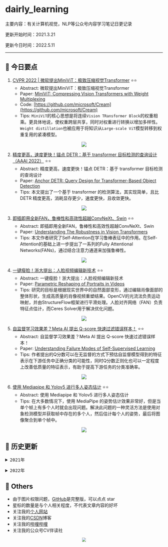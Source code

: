 # dairly_learning
主要内容：有关计算机视觉，NLP等公众号内容学习笔记日更记录

更新开始时间：2021.3.21

更新今日时间：2022.5.11

------



## :paperclip:  今日要点

1. [CVPR 2022 | 微软提出MiniViT：极致压缩视觉Transformer](https://mp.weixin.qq.com/s/QuO-AT6cs7o8tNvLsfuhOQ)         :star::star:
   - Abstract: 微软提出MiniViT：极致压缩视觉Transformer
   - Paper: [MiniViT: Compressing Vision Transformers with Weight Multiplexing](https://arxiv.org/abs/2204.07154)
   - Code: [https://github.com/microsoft/Cream](https://github.com/microsoft/Cream)
   - Tips: `MiniViT`的核心思想是将连续`Vision TRansformer Block`的权重相乘。更具体地说，使权重跨层共享，同时对权重进行转换以增加多样性。`Weight distillation`也被应用于将知识从`Large-scale ViT`模型转移到权重复用的紧凑模型。

<div align=center><img src="https://mmbiz.qpic.cn/mmbiz_png/5ooHoYt0tgnvf7jP2TsbstfBoMklUhroYb0uwlmkqoLFrVn0xUt3VokptCG3aicJYTf6ZcGyQiaCM3s8DRkibzKCA/640?wx_fmt=png&wxfrom=5&wx_lazy=1&wx_co=1" style='zoom:100%'>
</div>

2. [精度更高，速度更快！锚点 DETR：基于 transformer 目标检测的查询设计（AAAI 2022）](https://mp.weixin.qq.com/s/X1R4O5vY-niKUgfeTW27vg)       :star::star:
   - Abstract: 精度更高，速度更快！锚点 DETR：基于 transformer 目标检测的查询设计
   - Paper: [Anchor DETR: Query Design for Transformer-Based Object Detection](https://arxiv.org/abs/2109.07107)
   - Tips: 本文提出了一个基于 transformer 的检测算法，其实现简单，且比 DETR 精度更高，消耗显存更少，速度更快，且收敛更快。

<div align=center><img src="https://mmbiz.qpic.cn/sz_mmbiz_png/UQF4ptZHf9oStgwgPXL6nfmQYdvQaZ1ibg9fU5DcYlh559GQOxmY2EbmRsickyxud5EXicmPh33r8SahkBmvgA1AQ/640?wx_fmt=png&wxfrom=5&wx_lazy=1&wx_co=1" style='zoom:100%'>
</div>


3. [即插即用全新FAN，鲁棒性和高效性超越ConvNeXt、Swin](https://mp.weixin.qq.com/s/m58tTiLUlNEL8s_n2rNGWg)       :star::star:
   - Abstract: 即插即用全新FAN，鲁棒性和高效性超越ConvNeXt、Swin
   - Paper: [Understanding The Robustness in Vision Transformers](https://arxiv.org/abs/2204.12451)
   - Tips: 本文作者研究了Self-Attention在学习鲁棒表征中的作用。在Self-Attention的基础上进一步提出了一系列的Fully Attentional Networks(FANs)，通过结合注意力通道来加强鲁棒性。

<div align=center><img src="https://mmbiz.qpic.cn/mmbiz_gif/5ooHoYt0tgkEKcia59r8wyYeDZ2PxbwD1nusLMwy7aibWvUh7tKv4xD49MkCvtj8HxsTicob3PvZV1sdKTOj3yX6A/640?wx_fmt=gif&wxfrom=5&wx_lazy=1" style='zoom:100%'>
</div>


4. [一键瘦脸！浙大提出：人脸视频编辑新技术](https://mp.weixin.qq.com/s/c0uBnRA4fdo3A6pTTRZuWg)       :star::star:
   - Abstract: 一键瘦脸！浙大提出：人脸视频编辑新技术
   - Paper: [Parametric Reshaping of Portraits in Videos](https://arxiv.org/abs/2205.02538)
   - Tips: 研究的目标是根据现实世界中的自然面部变形，通过编辑肖像面部的整体形状，生成高质量的肖像视频重塑结果。OpenCV的光流法负责运动映射，并由StructureFlow框架进行平滑处理。人脸对齐网络（FAN）负责特征点估计，而Ceres Solver用于解决优化问题。

<div align=center><img src="https://mmbiz.qpic.cn/mmbiz_png/UicQ7HgWiaUb3pVdRpogx0MaaEmUL0TyooA8xzbDyIwX3oMfickhiaGc9xpHKlbFA3MKaQ5uqNbQc3Oe1icibpqQ8n2Q/640?wx_fmt=png&wxfrom=5&wx_lazy=1&wx_co=1" style='zoom:100%'>
</div>


5. [自监督学习效果差？Meta AI 提出 Q-score 快速过滤错误样本！](https://mp.weixin.qq.com/s/f4QRfLZEq-q1Z-MJv2kNaA)       :star::star:
   - Abstract: 自监督学习效果差？Meta AI 提出 Q-score 快速过滤错误样本！
   - Paper: [Understanding Failure Modes of Self-Supervised Learning](https://arxiv.org/pdf/2203.01881.pdf)
   - Tips: 作者提出的Q分数可以在无监督的方式下预估自监督模型得到的特征表示在下游任务中正确分类的可能性，同时Q分数正则化也可以一定程度上改善低质量的特征表示，有助于提高下游任务的分类准确率。

<div align=center><img src="https://mmbiz.qpic.cn/sz_mmbiz_jpg/gYUsOT36vfoC8KcOfibASzA3Spmykg7bBItXIeUzm3kbGoicbuhicR5zgLttTEGrNds0LO0ibibAyp3FEtWFyNOm9iaA/640?wx_fmt=jpeg&wxfrom=5&wx_lazy=1&wx_co=1" style='zoom:100%'>
</div>


6. [使用 Mediapipe 和 Yolov5 进行多人姿态估计](https://mp.weixin.qq.com/s/Hg84g9-e2cNxYPmzvUmB_g)       :star::star:
   - Abstract: 使用 Mediapipe 和 Yolov5 进行多人姿态估计
   - Tips: 在大多数情况下，使用 MediaPipe 的姿势估计效果非常好，但是当单个帧上有多个人时就会出现问题。解决此问题的一种灵活方法是使用对象检测模型并获取帧中存在的多个人，然后估计每个人的姿势，最后将图像聚合到单个帧中。

<div align=center><img src="https://mmbiz.qpic.cn/mmbiz_png/ABvEnMciauWuGjLFxBJzszzGHibpNd7Dib60Qztg8L8VKlOsNFoeSfcZFQceTzn7miaSa7GcSaib0dTs63CpypewHhQ/640?wx_fmt=png&wxfrom=5&wx_lazy=1&wx_co=1" style='zoom:100%'>
</div>



## :paperclip:  历史更新

<pre><details><summary>2021年</summary>
<details><summary>3月</summary>
    1. <a href="notes/202103/0321.md" target="_blank">公众号内容拓展学习笔记（2021.3.21）</a>
    2. <a href="notes/202103/0322.md" target="_blank">公众号内容拓展学习笔记（2021.3.22）</a>
    3. <a href="notes/202103/0323.md" target="_blank">公众号内容拓展学习笔记（2021.3.23）</a>
    4. <a href="notes/202103/0324.md" target="_blank">公众号内容拓展学习笔记（2021.3.24）</a>
    5. <a href="notes/202103/0325.md" target="_blank">公众号内容拓展学习笔记（2021.3.25）</a>
    6. <a href="notes/202103/0326.md" target="_blank">公众号内容拓展学习笔记（2021.3.26）</a>
    7. <a href="notes/202103/0327.md" target="_blank">公众号内容拓展学习笔记（2021.3.27）</a>
    8. <a href="notes/202103/0328.md" target="_blank">公众号内容拓展学习笔记（2021.3.28）</a>
    9. <a href="notes/202103/0329.md" target="_blank">公众号内容拓展学习笔记（2021.3.29）</a>
    10. <a href="notes/202103/0330.md" target="_blank">公众号内容拓展学习笔记（2021.3.30）</a>
    11. <a href="notes/202103/0331.md" target="_blank">公众号内容拓展学习笔记（2021.3.31）</a>
</details>
<details><summary>4月</summary>
    1. <a href="notes/202104/0401.md" target="_blank">公众号内容拓展学习笔记（2021.4.1）</a>
    2. <a href="notes/202104/0402.md" target="_blank">公众号内容拓展学习笔记（2021.4.2）</a>
    3. <a href="notes/202104/0403.md" target="_blank">公众号内容拓展学习笔记（2021.4.3）</a>
    4. <a href="notes/202104/0404.md" target="_blank">公众号内容拓展学习笔记（2021.4.4）</a>
    5. <a href="notes/202104/0405.md" target="_blank">公众号内容拓展学习笔记（2021.4.5）</a>
    6. <a href="notes/202104/0406.md" target="_blank">公众号内容拓展学习笔记（2021.4.6）</a>
    7. <a href="notes/202104/0407.md" target="_blank">公众号内容拓展学习笔记（2021.4.7）</a>
    8. <a href="notes/202104/0408.md" target="_blank">公众号内容拓展学习笔记（2021.4.8）</a>
    9. <a href="notes/202104/0409.md" target="_blank">公众号内容拓展学习笔记（2021.4.9）</a>
    10. <a href="notes/202104/0410.md" target="_blank">公众号内容拓展学习笔记（2021.4.10）</a>
    11. <a href="notes/202104/0411.md" target="_blank">公众号内容拓展学习笔记（2021.4.11）</a>
    12. <a href="notes/202104/0412.md" target="_blank">公众号内容拓展学习笔记（2021.4.12）</a>
    13. <a href="notes/202104/0413.md" target="_blank">公众号内容拓展学习笔记（2021.4.13）</a>
    14. <a href="notes/202104/0414.md" target="_blank">公众号内容拓展学习笔记（2021.4.14）</a>
    15. <a href="notes/202104/0415.md" target="_blank">公众号内容拓展学习笔记（2021.4.15）</a>
    16. <a href="notes/202104/0416.md" target="_blank">公众号内容拓展学习笔记（2021.4.16）</a>
    17. <a href="notes/202104/0417.md" target="_blank">公众号内容拓展学习笔记（2021.4.17）</a>
    18. <a href="notes/202104/0418.md" target="_blank">公众号内容拓展学习笔记（2021.4.18）</a>
    19. <a href="notes/202104/0419.md" target="_blank">公众号内容拓展学习笔记（2021.4.19）</a>
    20. <a href="notes/202104/0420.md" target="_blank">公众号内容拓展学习笔记（2021.4.20）</a>
    21. <a href="notes/202104/0421.md" target="_blank">公众号内容拓展学习笔记（2021.4.21）</a>
    22. <a href="notes/202104/0422.md" target="_blank">公众号内容拓展学习笔记（2021.4.22）</a>
    23. <a href="notes/202104/0423.md" target="_blank">公众号内容拓展学习笔记（2021.4.23）</a>
    24. <a href="notes/202104/0424.md" target="_blank">公众号内容拓展学习笔记（2021.4.24）</a>
    25. <a href="notes/202104/0425.md" target="_blank">公众号内容拓展学习笔记（2021.4.25）</a>
    26. <a href="notes/202104/0426.md" target="_blank">公众号内容拓展学习笔记（2021.4.26）</a>
    27. <a href="notes/202104/0427.md" target="_blank">公众号内容拓展学习笔记（2021.4.27）</a>
    28. <a href="notes/202104/0428.md" target="_blank">公众号内容拓展学习笔记（2021.4.28）</a>
    29. <a href="notes/202104/0429.md" target="_blank">公众号内容拓展学习笔记（2021.4.29）</a>
    30. <a href="notes/202104/0430.md" target="_blank">公众号内容拓展学习笔记（2021.4.30）</a>
</details>
<details><summary>5月</summary>
    1. <a href="notes/202105/0501.md" target="_blank">公众号内容拓展学习笔记（2021.5.1）</a>
    2. <a href="notes/202105/0502.md" target="_blank">公众号内容拓展学习笔记（2021.5.2）</a>
    3. <a href="notes/202105/0503.md" target="_blank">公众号内容拓展学习笔记（2021.5.3）</a>
    4. <a href="notes/202105/0504.md" target="_blank">公众号内容拓展学习笔记（2021.5.4）</a>
    5. <a href="notes/202105/0505.md" target="_blank">公众号内容拓展学习笔记（2021.5.5）</a>
    6. <a href="notes/202105/0506.md" target="_blank">公众号内容拓展学习笔记（2021.5.6）</a>
    7. <a href="notes/202105/0507.md" target="_blank">公众号内容拓展学习笔记（2021.5.7）</a>
    8. <a href="notes/202105/0508.md" target="_blank">公众号内容拓展学习笔记（2021.5.8）</a>
    9. <a href="notes/202105/0509.md" target="_blank">公众号内容拓展学习笔记（2021.5.9）</a>
    10. <a href="notes/202105/05010.md" target="_blank">公众号内容拓展学习笔记（2021.5.10）</a>
    11. <a href="notes/202105/05011.md" target="_blank">公众号内容拓展学习笔记（2021.5.11）</a>
    12. <a href="notes/202105/05012.md" target="_blank">公众号内容拓展学习笔记（2021.5.12）</a>
    13. <a href="notes/202105/05013.md" target="_blank">公众号内容拓展学习笔记（2021.5.13）</a>
    14. <a href="notes/202105/05014.md" target="_blank">公众号内容拓展学习笔记（2021.5.14）</a>
    15. <a href="notes/202105/05015.md" target="_blank">公众号内容拓展学习笔记（2021.5.15）</a>
    16. <a href="notes/202105/05016.md" target="_blank">公众号内容拓展学习笔记（2021.5.16）</a>
    17. <a href="notes/202105/05027.md" target="_blank">公众号内容拓展学习笔记（2021.5.27）</a>
</details>
<details><summary>9月</summary>
    1. <a href="notes/202109/0930.md" target="_blank">公众号内容拓展学习笔记（2021.9.30）</a>
</details>
<details><summary>10月</summary>
    1. <a href="notes/202110/1001.md" target="_blank">公众号内容拓展学习笔记（2021.10.1）</a>
    2. <a href="notes/202110/1002.md" target="_blank">公众号内容拓展学习笔记（2021.10.2）</a>
    3. <a href="notes/202110/1003.md" target="_blank">公众号内容拓展学习笔记（2021.10.3）</a>
    4. <a href="notes/202110/1004.md" target="_blank">公众号内容拓展学习笔记（2021.10.4）</a>
    5. <a href="notes/202110/1006.md" target="_blank">公众号内容拓展学习笔记（2021.10.6）</a>
    6. <a href="notes/202110/1008.md" target="_blank">公众号内容拓展学习笔记（2021.10.8）</a>
    7. <a href="notes/202110/1016.md" target="_blank">公众号内容拓展学习笔记（2021.10.16）</a>
    8. <a href="notes/202110/1018.md" target="_blank">公众号内容拓展学习笔记（2021.10.18）</a>
</details>
</pre>
<pre><details><summary>2022年</summary>
<details><summary>1月</summary>
    1. <a href="notes/202201/0120.md" target="_blank">公众号内容拓展学习笔记（2022.1.20）</a>
</details>
<details><summary>2月</summary>
    1. <a href="notes/202202/0225.md" target="_blank">公众号内容拓展学习笔记（2022.2.25）</a>
    2. <a href="notes/202202/0226.md" target="_blank">公众号内容拓展学习笔记（2022.2.26）</a>
    3. <a href="notes/202202/0227.md" target="_blank">公众号内容拓展学习笔记（2022.2.27）</a>
    4. <a href="notes/202202/0228.md" target="_blank">公众号内容拓展学习笔记（2022.2.28）</a>
</details>
<details><summary>3月</summary>
    1. <a href="notes/202203/0301.md" target="_blank">公众号内容拓展学习笔记（2022.3.1）</a>
    2. <a href="notes/202203/0302.md" target="_blank">公众号内容拓展学习笔记（2022.3.2）</a>
    3. <a href="notes/202203/0303.md" target="_blank">公众号内容拓展学习笔记（2022.3.3）</a>
    4. <a href="notes/202203/0304.md" target="_blank">公众号内容拓展学习笔记（2022.3.4）</a>
    5. <a href="notes/202203/0305.md" target="_blank">公众号内容拓展学习笔记（2022.3.5）</a>
    6. <a href="notes/202203/0306.md" target="_blank">公众号内容拓展学习笔记（2022.3.6）</a>
    7. <a href="notes/202203/0307.md" target="_blank">公众号内容拓展学习笔记（2022.3.7）</a>
    8. <a href="notes/202203/0308.md" target="_blank">公众号内容拓展学习笔记（2022.3.8）</a>
    9. <a href="notes/202203/0309.md" target="_blank">公众号内容拓展学习笔记（2022.3.9）</a>
    10. <a href="notes/202203/0310.md" target="_blank">公众号内容拓展学习笔记（2022.3.10）</a>
    11. <a href="notes/202203/0311.md" target="_blank">公众号内容拓展学习笔记（2022.3.11）</a>
    12. <a href="notes/202203/0312.md" target="_blank">公众号内容拓展学习笔记（2022.3.12）</a>
    13. <a href="notes/202203/0313.md" target="_blank">公众号内容拓展学习笔记（2022.3.13）</a>
    14. <a href="notes/202203/0314.md" target="_blank">公众号内容拓展学习笔记（2022.3.14）</a>
    15. <a href="notes/202203/0316.md" target="_blank">公众号内容拓展学习笔记（2022.3.16）</a>
    16. <a href="notes/202203/0317.md" target="_blank">公众号内容拓展学习笔记（2022.3.17）</a>
    17. <a href="notes/202203/0330.md" target="_blank">公众号内容拓展学习笔记（2022.3.30）</a>
</details>
<details><summary>4月</summary>
    1. <a href="notes/202204/0402.md" target="_blank">公众号内容拓展学习笔记（2022.4.2）</a>
    2. <a href="notes/202204/0414.md" target="_blank">公众号内容拓展学习笔记（2022.4.14）</a>
</details>
<details><summary>5月</summary>
    1. <a href="notes/202205/0505.md" target="_blank">公众号内容拓展学习笔记（2022.5.5）</a>
    2. <a href="notes/202205/0507.md" target="_blank">公众号内容拓展学习笔记（2022.5.7）</a>
    3. <a href="notes/202205/0509.md" target="_blank">公众号内容拓展学习笔记（2022.5.9）</a>
    4. <a href="notes/202205/0510.md" target="_blank">公众号内容拓展学习笔记（2022.5.10）</a>
    5. <a href="notes/202205/0511.md" target="_blank">公众号内容拓展学习笔记（2022.5.11）</a>
</details>
</pre>



## :paperclip:  Others

- 由于图片权限问题，[GitHub](https://github.com/xiaoxuebajie/dairly_learning)是完整版，可以点点 star
- 星标的数量是与个人相关程度，不代表文章内容的好坏
- 关注我的[个人网站](http://www.cvbds.cn/)
- 关注我的[CSDN](https://blog.csdn.net/xiaoxuebajie)博客
- 关注我的[哔哩哔哩](https://space.bilibili.com/424394389)
- 关注我的公众号CV伴读社

<div align=center><img src="https://img-blog.csdnimg.cn/202005031406335.jpg" style='zoom:80%'>
</div>